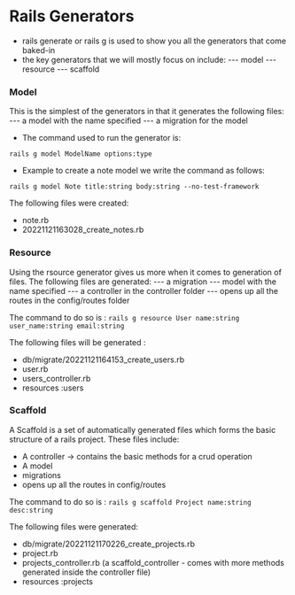 # Rails Generators
- rails generate or rails g is used to show you all the generators that come baked-in
- the key generators that we will mostly focus on include:
        --- model
        --- resource
        --- scaffold

### Model
This is the simplest of the generators in that it generates the following files:
--- a model with the name specified
--- a migration for the model

* The command used to run the generator is:

` rails g model ModelName options:type `

* Example to create a note model we write the command as follows:

` rails g model Note title:string body:string --no-test-framework `

The following files were created:
- note.rb
- 20221121163028_create_notes.rb


### Resource
Using the rsource generator gives us more when it comes to generation of files. The following files are generated:
--- a migration
--- model with the name specified
--- a controller in the controller folder
--- opens up all the routes in the config/routes folder


The command to do so is :
` rails g resource User name:string user_name:string email:string `

The following files will be generated :
- db/migrate/20221121164153_create_users.rb
- user.rb
- users_controller.rb
- resources :users

### Scaffold
A Scaffold is a set of automatically generated files which forms the basic structure of a rails project. These files include:
- A controller -> contains the basic methods for a crud operation
- A model
- migrations
- opens up all the routes in config/routes

The command to do so is :
` rails g scaffold Project name:string desc:string `

The following files were generated:
- db/migrate/20221121170226_create_projects.rb
- project.rb
- projects_controller.rb (a scaffold_controller - comes with more methods generated inside the controller file)
- resources :projects